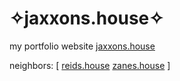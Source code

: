 # ✧jaxxons.house✧
my portfolio website [jaxxons.house](https://jaxxons.house/)

neighbors:
[ [reids.house](https://reids.house) [zanes.house](https://zanes.house) ]
